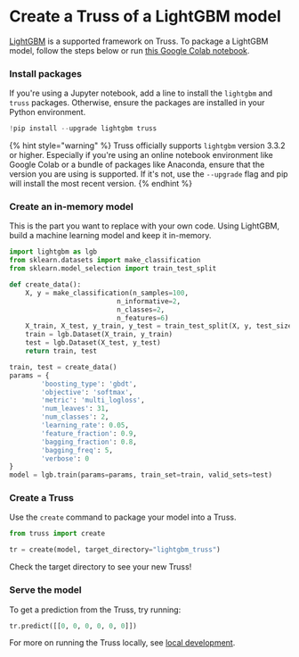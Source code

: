 # Create a Truss of a LightGBM model

[LightGBM](https://lightgbm.readthedocs.io/en/latest) is a supported framework on Truss. To package a LightGBM model, follow the steps below or run [this Google Colab notebook](https://colab.research.google.com/github/basetenlabs/truss/blob/main/docs/notebooks/lightgbm_example.ipynb).

### Install packages

If you're using a Jupyter notebook, add a line to install the `lightgbm` and `truss` packages. Otherwise, ensure the packages are installed in your Python environment.

```python
!pip install --upgrade lightgbm truss
```

{% hint style="warning" %}
Truss officially supports `lightgbm` version 3.3.2 or higher. Especially if you're using an online notebook environment like Google Colab or a bundle of packages like Anaconda, ensure that the version you are using is supported. If it's not, use the `--upgrade` flag and pip will install the most recent version.
{% endhint %}

### Create an in-memory model

This is the part you want to replace with your own code. Using LightGBM, build a machine learning model and keep it in-memory.

```python
import lightgbm as lgb
from sklearn.datasets import make_classification
from sklearn.model_selection import train_test_split

def create_data():
    X, y = make_classification(n_samples=100,
                           n_informative=2,
                           n_classes=2,
                           n_features=6)
    X_train, X_test, y_train, y_test = train_test_split(X, y, test_size=0.25)
    train = lgb.Dataset(X_train, y_train)
    test = lgb.Dataset(X_test, y_test)
    return train, test

train, test = create_data()
params = {
        'boosting_type': 'gbdt',
        'objective': 'softmax',
        'metric': 'multi_logloss',
        'num_leaves': 31,
        'num_classes': 2,
        'learning_rate': 0.05,
        'feature_fraction': 0.9,
        'bagging_fraction': 0.8,
        'bagging_freq': 5,
        'verbose': 0
}
model = lgb.train(params=params, train_set=train, valid_sets=test)
```

### Create a Truss

Use the `create` command to package your model into a Truss.

```python
from truss import create

tr = create(model, target_directory="lightgbm_truss")
```

Check the target directory to see your new Truss!

### Serve the model

To get a prediction from the Truss, try running:

```python
tr.predict([[0, 0, 0, 0, 0, 0]])
```

For more on running the Truss locally, see [local development](../develop/localhost.md).
